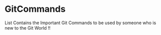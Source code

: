 # GitCommands
List Contains the Important Git Commands to be used by someone who is new to the Git World !!
